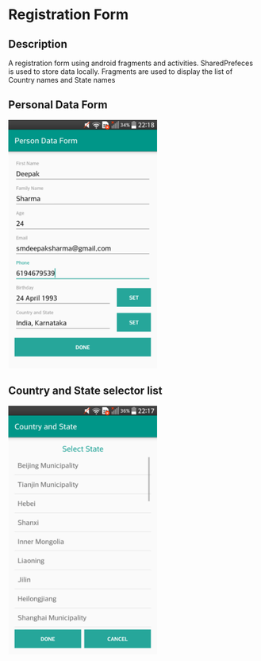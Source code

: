 # Registration Form

## Description
A registration form using android fragments and activities.
SharedPrefeces is used to store data locally.
Fragments are used to display the list of Country names and State names

## Personal Data Form
<img src="/RegistrationForm/screenshots/main.png" width="300px" height="500x"/>

## Country and State selector list
<img src="/RegistrationForm/screenshots/countrystate.png" width="300px" height="500x"/>
